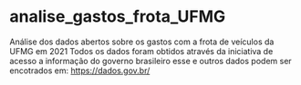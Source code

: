 # analise_gastos_frota_UFMG
Análise dos dados abertos sobre os gastos com a frota de veículos da UFMG em 2021
Todos os dados foram obtidos através da iniciativa de acesso a informação do governo brasileiro
esse e outros dados podem ser encotrados em: https://dados.gov.br/
